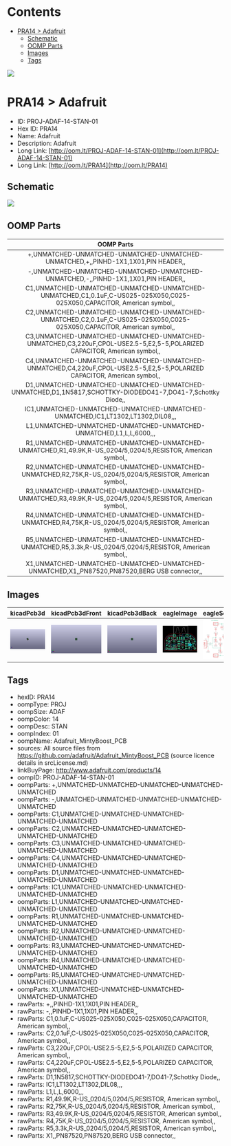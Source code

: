 



Contents
========

* [PRA14 > Adafruit](#pra14--adafruit)
	* [Schematic](#schematic)
	* [OOMP Parts](#oomp-parts)
	* [Images](#images)
	* [Tags](#tags)
  
![][im]
# PRA14 > Adafruit

- ID: PROJ-ADAF-14-STAN-01
- Hex ID: PRA14
- Name: Adafruit
- Description: Adafruit
- Long Link: [http://oom.lt/PROJ-ADAF-14-STAN-01](http://oom.lt/PROJ-ADAF-14-STAN-01)
- Long Link: [http://oom.lt/PRA14](http://oom.lt/PRA14)

## Schematic
  
![][schem]
## OOMP Parts
  

|OOMP Parts|
| :---: |
|+,UNMATCHED-UNMATCHED-UNMATCHED-UNMATCHED-UNMATCHED,+,,PINHD-1X1,1X01,PIN HEADER,,|
|-,UNMATCHED-UNMATCHED-UNMATCHED-UNMATCHED-UNMATCHED,-,,PINHD-1X1,1X01,PIN HEADER,,|
|C1,UNMATCHED-UNMATCHED-UNMATCHED-UNMATCHED-UNMATCHED,C1,0.1uF,C-US025-025X050,C025-025X050,CAPACITOR, American symbol,,|
|C2,UNMATCHED-UNMATCHED-UNMATCHED-UNMATCHED-UNMATCHED,C2,0.1uF,C-US025-025X050,C025-025X050,CAPACITOR, American symbol,,|
|C3,UNMATCHED-UNMATCHED-UNMATCHED-UNMATCHED-UNMATCHED,C3,220uF,CPOL-USE2.5-5,E2,5-5,POLARIZED CAPACITOR, American symbol,,|
|C4,UNMATCHED-UNMATCHED-UNMATCHED-UNMATCHED-UNMATCHED,C4,220uF,CPOL-USE2.5-5,E2,5-5,POLARIZED CAPACITOR, American symbol,,|
|D1,UNMATCHED-UNMATCHED-UNMATCHED-UNMATCHED-UNMATCHED,D1,1N5817,SCHOTTKY-DIODEDO41-7,DO41-7,Schottky Diode,,|
|IC1,UNMATCHED-UNMATCHED-UNMATCHED-UNMATCHED-UNMATCHED,IC1,LT1302,LT1302,DIL08,,,|
|L1,UNMATCHED-UNMATCHED-UNMATCHED-UNMATCHED-UNMATCHED,L1,L,L,6000,,,|
|R1,UNMATCHED-UNMATCHED-UNMATCHED-UNMATCHED-UNMATCHED,R1,49.9K,R-US_0204/5,0204/5,RESISTOR, American symbol,,|
|R2,UNMATCHED-UNMATCHED-UNMATCHED-UNMATCHED-UNMATCHED,R2,75K,R-US_0204/5,0204/5,RESISTOR, American symbol,,|
|R3,UNMATCHED-UNMATCHED-UNMATCHED-UNMATCHED-UNMATCHED,R3,49.9K,R-US_0204/5,0204/5,RESISTOR, American symbol,,|
|R4,UNMATCHED-UNMATCHED-UNMATCHED-UNMATCHED-UNMATCHED,R4,75K,R-US_0204/5,0204/5,RESISTOR, American symbol,,|
|R5,UNMATCHED-UNMATCHED-UNMATCHED-UNMATCHED-UNMATCHED,R5,3.3k,R-US_0204/5,0204/5,RESISTOR, American symbol,,|
|X1,UNMATCHED-UNMATCHED-UNMATCHED-UNMATCHED-UNMATCHED,X1,,PN87520,PN87520,BERG USB connector,,|

## Images
  
  

|kicadPcb3d|kicadPcb3dFront|kicadPcb3dBack|eagleImage|eagleSchemImage|
| :---: | :---: | :---: | :---: | :---: |
|[![kicadPcb3d](kicadPcb3d_140.png)](kicadPcb3d.png)|[![kicadPcb3dFront](kicadPcb3dFront_140.png)](kicadPcb3dFront.png)|[![kicadPcb3dBack](kicadPcb3dBack_140.png)](kicadPcb3dBack.png)|[![eagleImage](eagleImage_140.png)](eagleImage.png)|[![eagleSchemImage](eagleSchemImage_140.png)](eagleSchemImage.png)|

## Tags

- hexID: PRA14
- oompType: PROJ
- oompSize: ADAF
- oompColor: 14
- oompDesc: STAN
- oompIndex: 01
- oompName: Adafruit_MintyBoost_PCB
- sources: All source files from https://github.com/adafruit/Adafruit_MintyBoost_PCB (source licence details in srcLicense.md)
- linkBuyPage: http://www.adafruit.com/products/14
- oompID: PROJ-ADAF-14-STAN-01
- oompParts: +,UNMATCHED-UNMATCHED-UNMATCHED-UNMATCHED-UNMATCHED
- oompParts: -,UNMATCHED-UNMATCHED-UNMATCHED-UNMATCHED-UNMATCHED
- oompParts: C1,UNMATCHED-UNMATCHED-UNMATCHED-UNMATCHED-UNMATCHED
- oompParts: C2,UNMATCHED-UNMATCHED-UNMATCHED-UNMATCHED-UNMATCHED
- oompParts: C3,UNMATCHED-UNMATCHED-UNMATCHED-UNMATCHED-UNMATCHED
- oompParts: C4,UNMATCHED-UNMATCHED-UNMATCHED-UNMATCHED-UNMATCHED
- oompParts: D1,UNMATCHED-UNMATCHED-UNMATCHED-UNMATCHED-UNMATCHED
- oompParts: IC1,UNMATCHED-UNMATCHED-UNMATCHED-UNMATCHED-UNMATCHED
- oompParts: L1,UNMATCHED-UNMATCHED-UNMATCHED-UNMATCHED-UNMATCHED
- oompParts: R1,UNMATCHED-UNMATCHED-UNMATCHED-UNMATCHED-UNMATCHED
- oompParts: R2,UNMATCHED-UNMATCHED-UNMATCHED-UNMATCHED-UNMATCHED
- oompParts: R3,UNMATCHED-UNMATCHED-UNMATCHED-UNMATCHED-UNMATCHED
- oompParts: R4,UNMATCHED-UNMATCHED-UNMATCHED-UNMATCHED-UNMATCHED
- oompParts: R5,UNMATCHED-UNMATCHED-UNMATCHED-UNMATCHED-UNMATCHED
- oompParts: X1,UNMATCHED-UNMATCHED-UNMATCHED-UNMATCHED-UNMATCHED
- rawParts: +,,PINHD-1X1,1X01,PIN HEADER,,
- rawParts: -,,PINHD-1X1,1X01,PIN HEADER,,
- rawParts: C1,0.1uF,C-US025-025X050,C025-025X050,CAPACITOR, American symbol,,
- rawParts: C2,0.1uF,C-US025-025X050,C025-025X050,CAPACITOR, American symbol,,
- rawParts: C3,220uF,CPOL-USE2.5-5,E2,5-5,POLARIZED CAPACITOR, American symbol,,
- rawParts: C4,220uF,CPOL-USE2.5-5,E2,5-5,POLARIZED CAPACITOR, American symbol,,
- rawParts: D1,1N5817,SCHOTTKY-DIODEDO41-7,DO41-7,Schottky Diode,,
- rawParts: IC1,LT1302,LT1302,DIL08,,,
- rawParts: L1,L,L,6000,,,
- rawParts: R1,49.9K,R-US_0204/5,0204/5,RESISTOR, American symbol,,
- rawParts: R2,75K,R-US_0204/5,0204/5,RESISTOR, American symbol,,
- rawParts: R3,49.9K,R-US_0204/5,0204/5,RESISTOR, American symbol,,
- rawParts: R4,75K,R-US_0204/5,0204/5,RESISTOR, American symbol,,
- rawParts: R5,3.3k,R-US_0204/5,0204/5,RESISTOR, American symbol,,
- rawParts: X1,,PN87520,PN87520,BERG USB connector,,



[im]: kicadPcb3d_450.png
[schem]: eagleSchemImage.png
